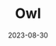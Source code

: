 ---
title: Owl
subtitle: 
layout: default
modal-id: 9
date: 2023-08-30
img: owl.jpg
# vid: IMG_5096.MOV
thumbnail: owl-thumbnail.jpg
alt: image-alt
price: Between NAf 55 and NAf 500 depending on size and design
size: Meduim
description: Capture the Enigmatic Aura of the Night. A Gourd Artwork Featuring a Majestic Owl Silhouette, Beautifully Carved to Convey the Grace and Mystery of This Nocturnal Bird, Ideal for Adding a Touch of Natural Charm to Your Space.
tags: lamp
---